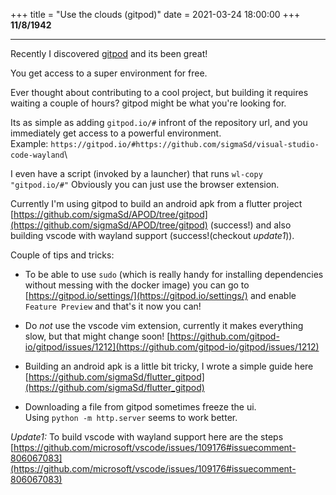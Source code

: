 +++
title = "Use the clouds (gitpod)"
date = 2021-03-24 18:00:00
+++
**11/8/1942**

---
Recently I discovered [gitpod](https://gitpod.io/) and its been great!

You get access to a super environment for free.

Ever thought about contributing to a cool project, but building it requires waiting a couple of hours? gitpod might be what you're looking for.

Its as simple as adding `gitpod.io/#` infront of the repository url, and you immediately get access to a powerful environment.\
Example: `https://gitpod.io/#https://github.com/sigmaSd/visual-studio-code-wayland`\

I even have a script (invoked by a launcher) that runs `wl-copy "gitpod.io/#"`
Obviously you can just use the browser extension.


Currently I'm using gitpod to build an android apk from a flutter project [https://github.com/sigmaSd/APOD/tree/gitpod](https://github.com/sigmaSd/APOD/tree/gitpod) (success!) and also building vscode with wayland support (success!(checkout *update1*)).


Couple of tips and tricks:
-  To be able to use `sudo` (which is really handy for installing dependencies without messing with the docker image) you can go to  [https://gitpod.io/settings/](https://gitpod.io/settings/) and enable `Feature Preview` and that's it now you can!

- Do *not* use the vscode vim extension, currently it makes everything slow, but that might change soon! [https://github.com/gitpod-io/gitpod/issues/1212](https://github.com/gitpod-io/gitpod/issues/1212)

- Building an android apk is a little bit tricky, I wrote a simple guide here [https://github.com/sigmaSd/flutter_gitpod](https://github.com/sigmaSd/flutter_gitpod)

- Downloading a file from gitpod sometimes freeze the ui.\
Using `python -m http.server` seems to work better.


*Update1:* To build vscode with wayland support here are the steps [https://github.com/microsoft/vscode/issues/109176#issuecomment-806067083](https://github.com/microsoft/vscode/issues/109176#issuecomment-806067083)
